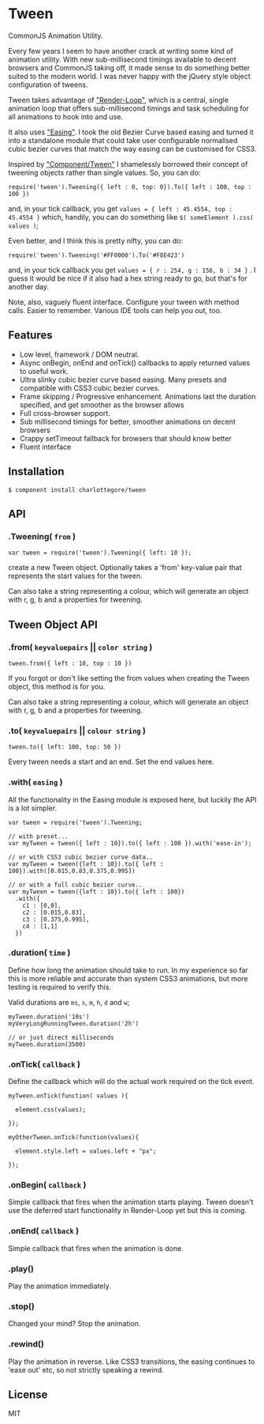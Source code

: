 # Tween

CommonJS Animation Utility.

Every few years I seem to have another crack at writing some kind of animation utility. With new sub-millisecond timings available to decent browsers and CommonJS taking off, it made sense to do something better suited to the modern world. I was never happy with the jQuery style object configuration of tweens.

Tween takes advantage of ["Render-Loop"](http://github.com/CharlotteGore/render-loop), which is a central, single animation loop that offers sub-millisecond timings and task scheduling for all animations to hook into and use.

It also uses ["Easing"](http://github.com/CharlotteGore/easing). I took the old Bezier Curve based easing and turned it into a standalone module that could take user configurable normalised cubic bezier curves that match the way easing can be customised for CSS3.

Inspired by ["Component/Tween"](http://github.com/component/tween) I shamelessly borrowed their concept of tweening objects rather than single values. So, you can do:

    require('tween').Tweening({ left : 0, top: 0}).To({ left : 100, top : 100 })

and, in your tick callback, you get `values = { left : 45.4554, top : 45.4554 }` which, handily, you can do something like `$( someElement ).css( values )`; 

Even better, and I think this is pretty nifty, you can do:

    require('tween').Tweening('#FF0000').To('#F8E423')

and, in your tick callback you get `values = { r : 254, g : 156, b : 34 }` . I guess it would be nice if it also had a hex string ready to go, but that's for another day.

Note, also, vaguely fluent interface. Configure your tween with method calls. Easier to remember. Various IDE tools can help you out, too. 

## Features

- Low level, framework / DOM neutral.
- Async onBegin, onEnd and onTick() callbacks to apply returned values to useful work.
- Ultra slinky cubic bezier curve based easing. Many presets and compatible with CSS3 cubic bezier curves.
- Frame skipping / Progressive enhancement. Animations last the duration specified, and get smoother as the browser allows
- Full cross-browser support.
- Sub millisecond timings for better, smoother animations on decent browsers
- Crappy setTimeout fallback for browsers that should know better
- Fluent interface

## Installation

    $ component install charlottegore/tween

## API

### .Tweening( `from` )

    var tween = require('tween').Tweening({ left: 10 });

  create a new Tween object. Optionally takes a 'from' key-value pair that represents the start values for the tween.

  Can also take a string representing a colour, which will generate an object with r, g, b and a properties for tweening.

## Tween Object API

### .from( `keyvaluepairs` || `color string` )

    tween.from({ left : 10, top : 10 })

  If you forgot or don't like setting the from values when creating the Tween object, this method is for you.

  Can also take a string representing a colour, which will generate an object with r, g, b and a properties for tweening.

### .to( `keyvaluepairs` || `colour string` )

    tween.to({ left: 100, top: 50 })

  Every tween needs a start and an end. Set the end values here. 

### .with( `easing` )

  All the functionality in the Easing module is exposed here, but luckily the API is a lot simpler.

    var tween = require('tween').Tweening;

    // with preset... 
    var myTween = tween({ left : 10}).to({ left : 100 }).with('ease-in');

    // or with CSS3 cubic bezier curve data.. 
    var myTween = tween({left : 10}).to({ left : 100}).with([0.015,0.83,0.375,0.995]) 

    // or with a full cubic bezier curve..
    var myTween = tween({left : 10}).to({ left : 100})
      .with({ 
        c1 : [0,0], 
        c2 : [0.015,0.83], 
        c3 : [0.375,0.995], 
        c4 : [1,1]
      })

### .duration( `time` )

  Define how long the animation should take to run. In my experience so far this is more reliable and accurate than system CSS3 animations, but more testing is required to verify this.

  Valid durations are `ms`, `s`, `m`, `h`, `d` and `w`;

    myTween.duration('10s')
    myVeryLongRunningTween.duration('2h')

    // or just direct milliseconds
    myTween.duration(3500)

### .onTick( `callback` )

  Define the callback which will do the actual work required on the tick event. 

    myTween.onTick(function( values ){ 

      element.css(values);

    });

    myOtherTween.onTick(function(values){

      element.style.left = values.left + "px";

    });

### .onBegin( `callback` )

  Simple callback that fires when the animation starts playing. Tween doesn't use the deferred start functionality in Render-Loop yet but this is coming.

### .onEnd( `callback` )

  Simple callback that fires when the animation is done. 

### .play()

  Play the animation immediately.

### .stop()

  Changed your mind? Stop the animation.

### .rewind()

  Play the animation in reverse. Like CSS3 transitions, the easing continues to 'ease out' etc, so not strictly speaking a rewind.

## License

  MIT
